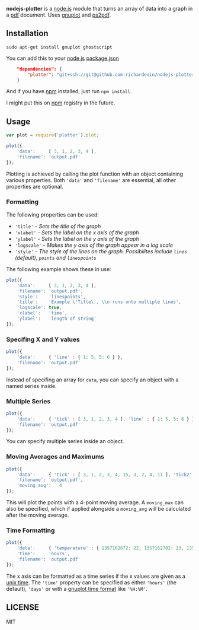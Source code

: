 **nodejs-plotter** is a [node.js](http://nodejs.org/) module that turns an array of data into a graph in a [pdf](http://www.adobe.com/products/acrobat/adobepdf.html) document. Uses [gnuplot](http://www.gnuplot.info/) and [ps2pdf](http://pages.cs.wisc.edu/~ghost/doc/AFPL/6.50/Ps2pdf.htm).

## Installation ##

```
sudo apt-get install gnuplot ghostscript
```

You can add this to your [node.js](http://nodejs.org/) [package.json](http://docs.nodejitsu.com/articles/getting-started/npm/what-is-the-file-package-json)

```json
	"dependencies": {
		"plotter": "git+ssh://git@github.com:richardeoin/nodejs-plotter.git",
	}
```

And if you have [npm](https://npmjs.org/) installed, just run `npm install`.

I might put this on [npm](https://npmjs.org/) registry in the future.

## Usage ##

```javascript
var plot = require('plotter').plot;

plot({
	'data':		[ 3, 1, 2, 3, 4 ],
	'filename':	'output.pdf'
});
```

Plotting is achieved by calling the plot function with an object containing various properties. Both `'data'` and `'filename'` are essential, all other properties are optional.

### Formatting ###

The following properties can be used:
* `'title'` - _Sets the title of the graph_
* `'xlabel'` - _Sets the label on the x axis of the graph_
* `'ylabel'` - _Sets the label on the y axis of the graph_
* `'logscale'` - _Makes the y axis of the graph appear in a log scale_
* `'style'` - _The style of the lines on the graph. Possibilites include `lines` (default), `points` and `linespoints`_

The following example shows these in use:

```javascript
plot({	
	'data':		[ 3, 1, 2, 3, 4 ],
	'filename':	'output.pdf',
	'style':	'linespoints',
	'title':	'Example \'Title\', \\n runs onto multiple lines',
	'logscale':	true,
	'xlabel':	'time',
	'ylabel':	'length of string'
});
```

### Specifing X and Y values ###

```javascript
plot({
	'data':		{ 'line' : { 1: 5, 5: 6 } },
	'filename':	'output.pdf'
});
```

Instead of specifing an array for `data`, you can specify an object with a named series inside.

### Multiple Series ###

```javascript
plot({
	'data':		{ 'tick' : [ 3, 1, 2, 3, 4 ], 'line' : { 1: 5, 5: 6 } },
	'filename':	'output.pdf'
});
```

You can specify multiple series inside an object.

### Moving Averages and Maximums ###

```javascript
plot({
	'data':		{ 'tick' : [ 3, 1, 2, 3, 4, 15, 3, 2, 4, 11 ], 'tick2' : [ 3, 10, 2, 30, 4, 15, 3, 20, 4, 11 ] },
	'filename':	'output.pdf',
	'moving_avg':	4
});
```

This will plot the points with a 4-point moving average. A `moving_max` can also be specified, which if applied alongside a `moving_avg` will be calculated after the moving average.

### Time Formatting ###

```javascript
plot({
	'data':		{ 'temperature' : { 1357162672: 22, 1357162782: 23, 1357162892: 24 } },
	'time':		'hours',
	'filename':	'output.pdf'
});
```

The x axis can be formatted as a time series if the x values are given as a [unix time](http://en.wikipedia.org/wiki/Unix_time). The `'time'` property can be specified as either `'hours'` (the default), `'days'` or with a [gnuplot time format](http://gnuplot.sourceforge.net/docs_4.2/node274.html) like `'%H:%M'`.

## LICENSE ###

MIT
